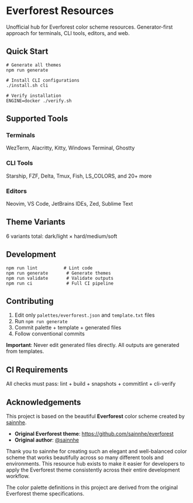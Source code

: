 # Everforest Resources

Unofficial hub for Everforest color scheme resources. Generator-first approach for terminals, CLI tools, editors, and web.

## Quick Start

    # Generate all themes
    npm run generate

    # Install CLI configurations
    ./install.sh cli

    # Verify installation
    ENGINE=docker ./verify.sh

## Supported Tools

### Terminals
WezTerm, Alacritty, Kitty, Windows Terminal, Ghostty

### CLI Tools
Starship, FZF, Delta, Tmux, Fish, LS_COLORS, and 20+ more

### Editors
Neovim, VS Code, JetBrains IDEs, Zed, Sublime Text

## Theme Variants

6 variants total: dark/light × hard/medium/soft

## Development

    npm run lint          # Lint code
    npm run generate       # Generate themes
    npm run validate       # Validate outputs
    npm run ci             # Full CI pipeline

## Contributing

1. Edit only `palettes/everforest.json` and `template.txt` files
2. Run `npm run generate`
3. Commit palette + template + generated files
4. Follow conventional commits

**Important**: Never edit generated files directly. All outputs are generated from templates.

## CI Requirements

All checks must pass: lint + build + snapshots + commitlint + cli-verify

## Acknowledgements

This project is based on the beautiful **Everforest** color scheme created by [sainnhe](https://github.com/sainnhe). 

- **Original Everforest theme**: https://github.com/sainnhe/everforest
- **Original author**: [@sainnhe](https://github.com/sainnhe)

Thank you to sainnhe for creating such an elegant and well-balanced color scheme that works beautifully across so many different tools and environments. This resource hub exists to make it easier for developers to apply the Everforest theme consistently across their entire development workflow.

The color palette definitions in this project are derived from the original Everforest theme specifications.
